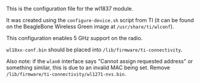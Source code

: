 This is the configuration file for the wl1837 module.

It was created using the `configure-device.sh` script from TI (it can be found
on the BeagleBone Wireless Green image at `/usr/share/ti/wlconf`).

This configuration enables 5 GHz support on the radio.

`wl18xx-conf.bin` should be placed into `/lib/firmware/ti-connectivity`.

Also note: if the `wlan0` interface says "Cannot assign requested address" or
something similar, this is due to an invalid MAC being set. Remove
`/lib/firmware/ti-connectivity/wl1271-nvs.bin`.
